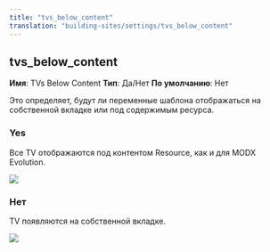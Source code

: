 ```yaml
---
title: "tvs_below_content"
translation: "building-sites/settings/tvs_below_content"
---
```


## tvs_below_content

**Имя**: TVs Below Content
**Тип**: Да/Нет
**По умолчанию**: Нет

Это определяет, будут ли переменные шаблона отображаться на собственной вкладке или под содержимым ресурса.

### Yes

Все TV отображаются под контентом Resource, как и для MODX Evolution.

![](/2.x/en/building-sites/settings/tvs_below_content.jpg)

### Нет

TV появляются на собственной вкладке.

![](/2.x/en/building-sites/settings/tvs+not+below+content.jpg)
